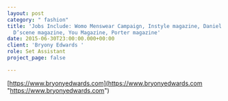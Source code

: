 ```yaml
---
layout: post
category: " fashion"
title: 'Jobs Include: Womo Menswear Campaign, Instyle magazine, Daniel Poole, Campaign,
  D’scene magazine, You Magazine, Porter magazine'
date: 2015-06-30T23:00:00.000+00:00
client: 'Bryony Edwards '
role: Set Assistant
project_page: false

---
```

[https://www.bryonyedwards.com](https://www.bryonyedwards.com "https://www.bryonyedwards.com")
